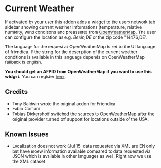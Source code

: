 Current Weather
===============

If activated by your user this addon adds a widget to the users network tab
sidebar showing current weather informations (temperature, relative humidity,
wind conditions and preassure) from [OpenWeatherMap](http://openweathermap.org).
The user can configure the location as e.g. *Berlin,DE* or the zip code "14476,DE".

The language for the request at OpenWeatherMap is set to the UI language of
friendica. If the string for the description of the current weather conditions
is available in this language depends on OpenWeatherMap, fallback is english.

**You should get an APPID from OpenWeatherMap if you want to use this widget.**
You can register [here](http://openweathermap.org/register).

Credits
-------

* Tony Baldwin wrote the original addon for Friendica
* Fabio Comuni
* Tobias Diekershoff switched the sources to OpenWeatherMap after the original
  provider turned off support for locations outside of the USA.

Known Issues
------------

* Localization does not work (Jul 15) data requested via XML are EN only but
  have moew information available compared to data requested via JSON which is
  available in other languages as well. Right now we use the XML dataset

